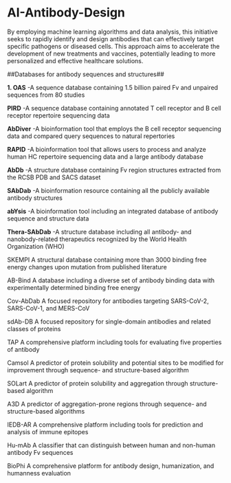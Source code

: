 # AI-Antibody-Design
 By employing machine learning algorithms and data analysis, this initiative seeks to rapidly identify and design antibodies that can effectively target specific pathogens or diseased cells. This approach aims to accelerate the development of new treatments and vaccines, potentially leading to more personalized and effective healthcare solutions.

  

 ##Databases for antibody sequences and structures##

**1. OAS**
-A sequence database containing 1.5 billion paired Fv and unpaired sequences from 80 studies

**PIRD**
-A sequence database containing annotated T cell receptor and B cell receptor repertoire sequencing data

**AbDiver**
-A bioinformation tool that employs the B cell receptor sequencing data and compared query sequences to natural repertories	

**RAPID**
-A bioinformation tool that allows users to process and analyze human HC repertoire sequencing data and a large antibody database	

**AbDb**
-A structure database containing Fv region structures extracted from the RCSB PDB and SACS dataset

**SAbDab**
-A bioinformation resource containing all the publicly available antibody structures

**abYsis**
-A bioinformation tool including an integrated database of antibody sequence and structure data

**Thera-SAbDab**
-A structure database including all antibody- and nanobody-related therapeutics recognized by the World Health Organization (WHO)

SKEMPI	A structural database containing more than 3000 binding free energy changes upon mutation from published literature

AB-Bind	A database including a diverse set of antibody binding data with experimentally determined binding free energy

Cov-AbDab	A focused repository for antibodies targeting SARS-CoV-2, SARS-CoV-1, and MERS-CoV

sdAb-DB	A focused repository for single-domain antibodies and related classes of proteins

TAP	A comprehensive platform including tools for evaluating five properties of antibody

Camsol	A predictor of protein solubility and potential sites to be modified for improvement through sequence- and structure-based algorithm

SOLart	A predictor of protein solubility and aggregation through structure-based algorithm

A3D	A predictor of aggregation-prone regions through sequence- and structure-based algorithms

IEDB-AR	A comprehensive platform including tools for prediction and analysis of immune epitopes

Hu-mAb	A classifier that can distinguish between human and non-human antibody Fv sequences

BioPhi	A comprehensive platform for antibody design, humanization, and humanness evaluation

